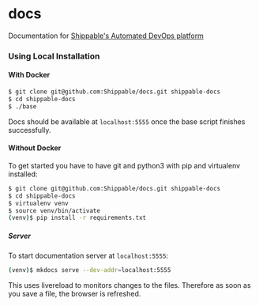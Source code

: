 # docs
Documentation for [Shippable's Automated DevOps platform](https://www.shippable.com)


### Using Local Installation

#### With Docker

```bash
$ git clone git@github.com:Shippable/docs.git shippable-docs
$ cd shippable-docs
$ ./base
```

Docs should be available at `localhost:5555` once the base script finishes successfully.


#### Without Docker
To get started you have to have git and python3 with pip and virtualenv installed:

```bash
$ git clone git@github.com:Shippable/docs.git shippable-docs
$ cd shippable-docs
$ virtualenv venv
$ source venv/bin/activate
(venv)$ pip install -r requirements.txt
```

##### Server

To start documentation server at `localhost:5555`:

```bash
(venv)$ mkdocs serve --dev-addr=localhost:5555
```
This uses livereload to monitors changes to the files. Therefore as soon as you save a file, the browser is refreshed.


